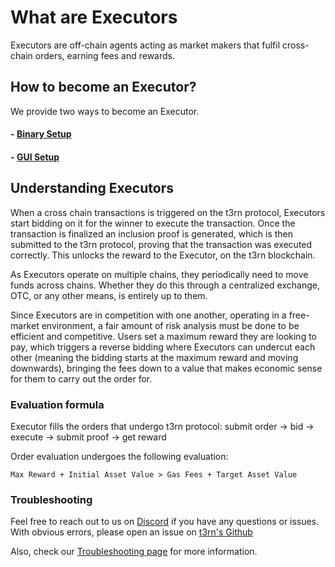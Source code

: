 # What are Executors

Executors are off-chain agents acting as market makers that fulfil cross-chain orders, earning fees and rewards.

## How to become an Executor?

We provide two ways to become an Executor.

#### - [Binary Setup](become-an-executor/binary-setup)

#### - [GUI Setup](become-an-executor/gui-setup)

## Understanding Executors

When a cross chain transactions is triggered on the t3rn protocol, Executors start bidding on it for the winner to execute the transaction. Once the transaction is finalized an inclusion proof is generated, which is then submitted to the t3rn protocol, proving that the transaction was executed correctly. This unlocks the reward to the Executor, on the t3rn blockchain.

As Executors operate on multiple chains, they periodically need to move funds across chains. Whether they do this through a centralized exchange, OTC, or any other means, is entirely up to them.

Since Executors are in competition with one another, operating in a free-market environment, a fair amount of risk analysis must be done to be efficient and competitive. Users set a maximum reward they are looking to pay, which triggers a reverse bidding where Executors can undercut each other (meaning the bidding starts at the maximum reward and moving downwards), bringing the fees down to a value that makes economic sense for them to carry out the order for.

### Evaluation formula

Executor fills the orders that undergo t3rn protocol:
submit order -> bid -> execute -> submit proof -> get reward

Order evaluation undergoes the following evaluation:

`Max Reward + Initial Asset Value > Gas Fees + Target Asset Value`

### Troubleshooting

Feel free to reach out to us on [Discord](https://discord.com/invite/S5kHFQTtp6) if you have any questions or issues.
With obvious errors, please open an issue on [t3rn's Github](https://github.com/t3rn/t3rn/issues/new/choose)

Also, check our [Troubleshooting page](../resources/troubleshooting) for more information.
